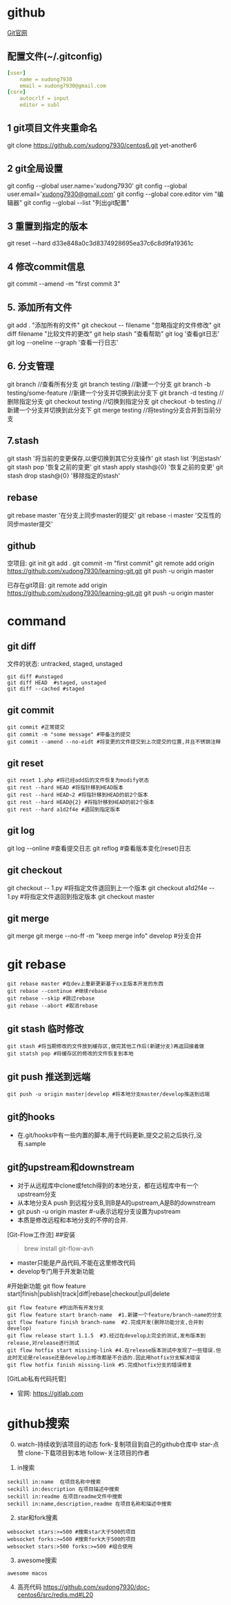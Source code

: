 github
======

[Git官网](https://git-scm.com)

## 配置文件(~/.gitconfig)
```yml
[user]
	name = xudong7930
	email = xudong7930@gmail.com
[core]
	autocrlf = input
	editor = subl
```



## 1 git项目文件夹重命名
git clone https://github.com/xudong7930/centos6.git yet-another6

## 2 git全局设置
git config --global user.name='xudong7930'
git config --global user.email='xudong7930@gmail.com'
git config --global core.editor vim  "编辑器"
git config --global --list "列出git配置"

## 3 重置到指定的版本
git reset --hard d33e848a0c3d8374928695ea37c6c8d9fa19361c

## 4 修改commit信息
git commit --amend -m "first commit 3"

## 5. 添加所有文件
git add .   "添加所有的文件"
git checkout -- filename "忽略指定的文件修改"
git diff filename "比较文件的更改"
git help stash "查看帮助"
git log '查看git日志'
git log --oneline --graph '查看一行日志'

## 6. 分支管理
git branch //查看所有分支
git branch testing //新建一个分支
git branch -b testing/some-feature //新建一个分支并切换到此分支下
git branch -d testing //删除指定分支
git checkout testing //切换到指定分支
git checkout -b testing //新建一个分支并切换到此分支下
git merge testing //将testing分支合并到当前分支

## 7.stash
git stash '将当前的变更保存,以便切换到其它分支操作'
git stash list '列出stash'
git stash pop '恢复之前的变更'
git stash apply stash@{0} '恢复之前的变更'
git stash drop stash@{0} '移除指定的stash'

## rebase
git rebase master '在分支上同步master的提交'
git rebase -i master '交互性的同步master提交'

## github
空项目:
git init
git add .
git commit -m "first commit"
git remote add origin https://github.com/xudong7930/learning-git.git
git push -u origin master

已存在git项目:
git remote add origin https://github.com/xudong7930/learning-git.git
git push -u origin master



# command
## git diff
文件的状态: untracked, staged, unstaged
```
git diff #unstaged
git diff HEAD  #staged, unstaged
git diff --cached #staged
```

## git commit
```
git commit #正常提交
git commit -m "some message" #带备注的提交
git commit --amend --no-eidt #将变更的文件提交到上次提交的位置,并且不锈钢注释
```

## git reset
```
git reset 1.php #将已经add后的文件恢复为modify状态
git rest --hard HEAD #将指针移到HEAD版本
git rest --hard HEAD~2 #将指针移到HEAD的前2个版本
git rest --hard HEAD@{2} #将指针移到HEAD的前2个版本
git rest --hard a1d2f4e #退回到指定版本
```

## git log
git log --online #查看提交日志
git reflog #查看版本变化(reset)日志


## git checkout
git checkout -- 1.py #将指定文件退回到上一个版本
git checkout a1d2f4e -- 1.py #将指定文件退回到指定版本
git checkout master

## git merge
git merge
git merge --no-ff -m "keep merge info" develop #分支合并


# git rebase
```
git rebase master #在dev上重新更新基于xx主版本开发的东西
git rebase --continue #继续rebase
git rebase --skip #跳过rebase
git rebase --abort #取消rebase
```

## git stash 临时修改
```
git stash #将当期修改的文件放到缓存区,做完其他工作后(新建分支)再返回接着做
git statsh pop #将缓存区的修改的文件恢复到本地
```

## git push 推送到远端
```
git push -u origin master|develop #将本地分支master/develop推送到远端
```

## git的hooks
* 在.git/hooks中有一些内置的脚本,用于代码更新,提交之前之后执行,没有.sample


## git的upstream和downstream
* 对于从远程库中clone或fetch得到的本地分支，都在远程库中有一个upstream分支
* 从本地分支A push 到远程分支B,则B是A的upstream,A是B的downstream
* git push -u origin master #-u表示远程分支设置为upstream
* 本质是修改远程和本地分支的不停的合并.


[Git-Flow工作流]
##安装
> brew install git-flow-avh  

* master只能是产品代码,不能在这里修改代码
* develop专门用于开发新功能

#开始新功能 git flow feature start|finish|publish|track|diff|rebase|checkout|pull|delete
```
git flow feature #列出所有开发分支
git flow feature start branch-name  #1.新建一个feature/branch-name的分支
git flow feature finish branch-name  #2.完成开发(删除功能分支,合并到develop)
git flow release start 1.1.5  #3.经过在develop上完全的测试,发布版本到release,对release进行测试
git flow hotfix start missing-link #4.在release版本测试中发现了一些错误.但此时无论是release还是develop上修改都是不合适的.因此用hotfix分支解决错误
git flow hotfix finish missing-link #5.完成hotfix分支的错误修复
```

[GitLab私有代码托管]
* 官网: https://gitlab.com


# github搜索
0. watch-持续收到该项目的动态
	fork-复制项目到自己的github仓库中
	star-点赞
	clone-下载项目到本地
	follow-关注项目的作者

1. in搜索
```
seckill in:name  在项目名称中搜索
seckill in:description 在项目描述中搜索
seckill in:readme 在项目readme文件中搜索
seckill in:name,description,readme 在项目名称和描述中搜索
```

2. star和fork搜素

```
websocket stars:>=500 #搜索star大于500的项目
websocket forks:>=500 #搜索fork大于500的项目
websocket stars:>500 forks:>=500 #组合使用
```

3. awesome搜索

```sh
awesome macos
```

4. 高亮代码
https://github.com/xudong7930/doc-centos6/src/redis.md#L20



















